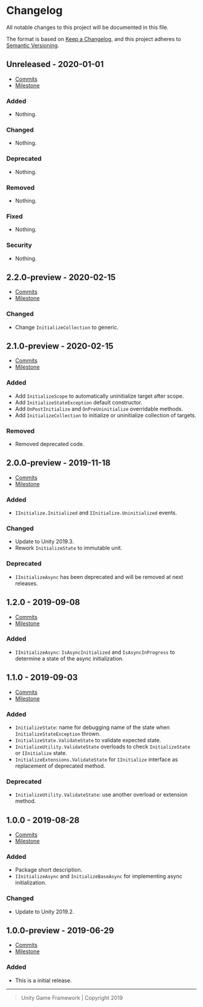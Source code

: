 # Changelog
All notable changes to this project will be documented in this file.

The format is based on [Keep a Changelog](https://keepachangelog.com/en/1.0.0/),
and this project adheres to [Semantic Versioning](https://semver.org/spec/v2.0.0.html).

## Unreleased - 2020-01-01
- [Commits](https://github.com/unity-game-framework/ugf-initialize/compare/0.0.0...0.0.0)
- [Milestone](https://github.com/unity-game-framework/ugf-initialize/milestone/0?closed=1)

### Added
- Nothing.

### Changed
- Nothing.

### Deprecated
- Nothing.

### Removed
- Nothing.

### Fixed
- Nothing.

### Security
- Nothing.

## 2.2.0-preview - 2020-02-15
- [Commits](https://github.com/unity-game-framework/ugf-initialize/compare/2.1.0-preview...2.2.0-preview)
- [Milestone](https://github.com/unity-game-framework/ugf-initialize/milestone/7?closed=1)

### Changed
- Change `InitializeCollection` to generic.

## 2.1.0-preview - 2020-02-15
- [Commits](https://github.com/unity-game-framework/ugf-initialize/compare/2.0.0-preview...2.1.0-preview)
- [Milestone](https://github.com/unity-game-framework/ugf-initialize/milestone/6?closed=1)

### Added
- Add `InitializeScope` to automatically uninitialize target after scope.
- Add `InitializeStateException` default constructor.
- Add `OnPostInitialize` and `OnPreUninitialize` overridable methods.
- Add `InitializeCollection` to initialize or uninitialize collection of targets.

### Removed
- Removed deprecated code.

## 2.0.0-preview - 2019-11-18
- [Commits](https://github.com/unity-game-framework/ugf-initialize/compare/1.2.0...2.0.0-preview)
- [Milestone](https://github.com/unity-game-framework/ugf-initialize/milestone/5?closed=1)

### Added
- `IInitialize.Initialized` and `IInitialize.Uninitialized` events.

### Changed
- Update to Unity 2019.3.
- Rework `InitializeState` to immutable unit.

### Deprecated
- `IInitializeAsync` has been deprecated and will be removed at next releases.

## 1.2.0 - 2019-09-08
- [Commits](https://github.com/unity-game-framework/ugf-initialize/compare/1.1.0...1.2.0)
- [Milestone](https://github.com/unity-game-framework/ugf-initialize/milestone/4?closed=1)

### Added
- `IInitializeAsync`: `IsAsyncInitialized` and `IsAsyncInProgress` to determine a state of the async initialization.

## 1.1.0 - 2019-09-03
- [Commits](https://github.com/unity-game-framework/ugf-initialize/compare/1.0.0...1.1.0)
- [Milestone](https://github.com/unity-game-framework/ugf-initialize/milestone/3?closed=1)

### Added
- `InitializeState`: name for debugging name of the state when `InitializeStateException` thrown.
- `InitializeState.ValidateState` to validate expected state.
- `InitializeUtility.ValidateState` overloads to check `InitializeState` or `IInitialize` state.
- `InitializeExtensions.ValidateState` for `IInitialize` interface as replacement of deprecated method.

### Deprecated
- `InitializeUtility.ValidateState`: use another overload or extension method.

## 1.0.0 - 2019-08-28
- [Commits](https://github.com/unity-game-framework/ugf-initialize/compare/1.0.0-preview...1.0.0)
- [Milestone](https://github.com/unity-game-framework/ugf-initialize/milestone/2?closed=1)

### Added
- Package short description.
- `IInitializeAsync` and `InitializeBaseAsync` for implementing async initialization.

### Changed
- Update to Unity 2019.2.

## 1.0.0-preview - 2019-06-29
- [Commits](https://github.com/unity-game-framework/ugf-initialize/compare/28d71db...1.0.0-preview)
- [Milestone](https://github.com/unity-game-framework/ugf-initialize/milestone/1?closed=1)

### Added
- This is a initial release.

---
> Unity Game Framework | Copyright 2019
